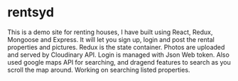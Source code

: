 # rentsyd

This is a demo site for renting houses, I have built using React, Redux, Mongoose and Express. 
It will let you sign up, login and post the rental properties and pictures.
Redux is the state container. Photos are uploaded and served by Cloudinary API. Login is managed with Json Web token.
Also used google maps API for searching, and dragend features to search as you scroll the map around. 
Working on searching listed properties.

